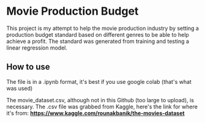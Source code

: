 # Movie Production Budget
This project is my attempt to help the movie production industry by setting a production budget standard based on different genres to be able to help achieve a profit. The standard was generated from training and testing a linear regression model.  

## How to use 
The file is in a .ipynb format, it's best if you use google colab (that's what was used)

The movie_dataset.csv, although not in this Github (too large to upload), is necessary. The .csv file was grabbed from Kaggle, here's the link for where it's from: **https://www.kaggle.com/rounakbanik/the-movies-dataset**


